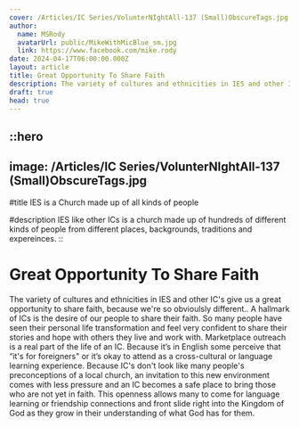 ```yaml
---
cover: /Articles/IC Series/VolunterNIghtAll-137 (Small)ObscureTags.jpg
author:
  name: MSRody
  avatarUrl: public/MikeWithMicBlue_sm.jpg
  link: https://www.facebook.com/mike.rody
date: 2024-04-17T06:00:00.000Z
layout: article
title: Great Opportunity To Share Faith
description: The variety of cultures and ethnicities in IES and other IC's give us a great opportunity to share faith, because we're so obvioulsly different.
draft: true
head: true
---
```


::hero
---
image: /Articles/IC Series/VolunterNIghtAll-137 (Small)ObscureTags.jpg
---
#title
IES is a Church made up of all kinds of people

#description
IES like other ICs is a church made up of hundreds of different kinds of people from different places, backgrounds, traditions and expereinces.
::

# Great Opportunity To Share Faith

The variety of cultures and ethnicities in IES and other IC's give us a great opportunity to share faith, because we're so obvioulsly different.. A hallmark of ICs is the desire of our people to share their faith. So many people have seen their personal life transformation and feel very confident to share their stories and hope with others they live and work with. Marketplace outreach is a real part of the life of an IC. Because it’s in English some perceive that “it's for foreigners" or it’s okay to attend as a cross-cultural or language learning experience. Because IC's don't look like many people's preconceptions of a local church, an invitation to this new environment comes with less pressure and an IC becomes a safe place to bring those who are not yet in faith. This openness allows many to come for language learning or friendship connections and front slide right into the Kingdom of God as they grow in their understanding of what God has for them.

